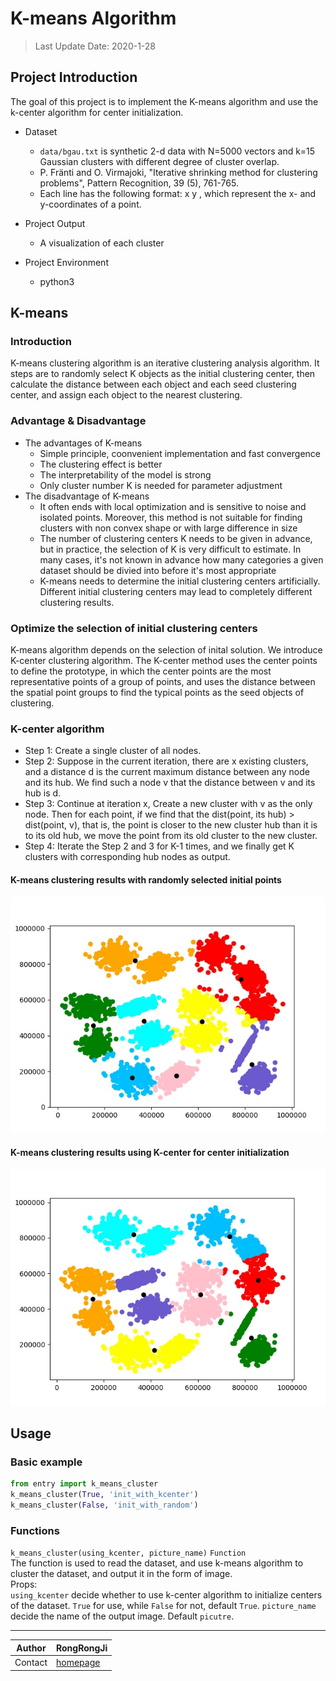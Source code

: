 # K-means Algorithm

> Last Update Date: 2020-1-28

## Project Introduction

The goal of this project is to implement the K-means algorithm and use the k-center algorithm for center initialization.

* Dataset
    * `data/bgau.txt` is synthetic 2-d data with N=5000 vectors and k=15 Gaussian clusters with different degree of cluster overlap.
    * P. Fränti and O. Virmajoki, "Iterative shrinking method for clustering problems", Pattern Recognition, 39 (5), 761-765.
    * Each line has the following format:  x  y  , which represent the x- and y-coordinates of a point.

* Project Output
    * A visualization of each cluster

* Project Environment
    * python3

## K-means
### Introduction
K-means clustering algorithm is an iterative clustering analysis algorithm. It steps are to randomly select K objects as the initial clustering center, then calculate the distance between each object and each seed clustering center, and assign each object to the nearest clustering.

### Advantage & Disadvantage
* The advantages of K-means
    * Simple principle, coonvenient implementation and fast convergence
    * The clustering effect is better
    * The interpretability of the model is strong
    * Only cluster number K is needed for parameter adjustment
* The disadvantage of K-means
    * It often ends with local optimization and is sensitive to noise and isolated points. Moreover, this method is not suitable for finding clusters with non convex shape or with large difference in size
    * The number of clustering centers K needs to be given in advance, but in practice, the selection of K is very difficult to estimate. In many cases, it's not known in advance how many categories a given dataset should be divied into before it's most appropriate
    * K-means needs to determine the initial clustering centers artificially. Different initial clustering centers may lead to completely different clustering results.

### Optimize the selection of initial clustering centers
K-means algorithm depends on the selection of inital solution. We introduce K-center clustering algorithm. The K-center method uses the center points to define the prototype, in which the center points are the most representative points of a group of points, and uses the distance between the spatial point groups to find the typical points as the seed objects of clustering.

### K-center algorithm
* Step 1: Create a single cluster of all nodes.
* Step 2: Suppose in the current iteration, there are x existing clusters, and a distance d is the current maximum distance between any node and its hub. We find such a node v that the distance between v and its hub is d.
* Step 3: Continue at iteration x, Create a new cluster with v as the only node. Then for each point, if we find that the dist(point, its hub) > dist(point, v), that is, the point is closer to the new cluster hub than it is to its old hub, we move the point from its old cluster to the new cluster.
* Step 4: Iterate the Step 2 and 3 for K-1 times, and we finally get K clusters with corresponding hub nodes as output.

#### K-means clustering results with randomly selected initial points
![avatar](https://github.com/RongRongJi/K-meansCluster/blob/master/data/init_with_random.jpg?raw=true)

#### K-means clustering results using K-center for center initialization
![avatar](https://github.com/RongRongJi/K-meansCluster/blob/master/data/init_with_kcenter.jpg?raw=true)

## Usage
### Basic example
```python
from entry import k_means_cluster
k_means_cluster(True, 'init_with_kcenter')
k_means_cluster(False, 'init_with_random')
```

### Functions
`k_means_cluster(using_kcenter, picture_name)` `Function`<br>
The function is used to read the dataset, and use k-means algorithm to cluster the dataset, and output it in the form of image.<br>
Props: <br>
`using_kcenter` decide whether to use k-center algorithm to initialize centers of the dataset. `True` for use, while `False` for not, default `True`.
`picture_name` decide the name of the output image. Default `picutre`.


****

|Author|RongRongJi|
|---|---
|Contact|[homepage](https://github.com/RongRongJi)

